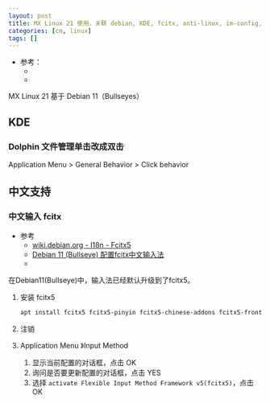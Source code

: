 ```yaml
---
layout: post
title: MX Linux 21 使用，关联 debian, KDE, fcitx, anti-linux, im-config, pinyin
categories: [cm, linux]
tags: []
---
```


* 参考： 
  * []()
  * []()



MX Linux 21 基于 Debian 11（Bullseyes）

## KDE

### Dolphin 文件管理单击改成双击

Application Menu \> General Behavior \> Click behavior


## 中文支持

### 中文输入 fcitx

* 参考
  * [wiki.debian.org - I18n - Fcitx5](https://wiki.debian.org/I18n/Fcitx5)
  * [Debian 11 (Bullseye) 配置fcitx中文输入法](https://www.cnblogs.com/Chorder/p/15152515.html)
  * []()


在Debian11(Bullseye)中，输入法已经默认升级到了fcitx5。

1. 安装 fcitx5
    ~~~sh
    apt install fcitx5 fcitx5-pinyin fcitx5-chinese-addons fcitx5-frontend-gtk3 fcitx5-frontend-qt5 fcitx5-module-xorg kde-config-fcitx5 im-config
    ~~~

1. 注销
1. Application Menu 》Input Method
    1. 显示当前配置的对话框，点击 OK
    1. 询问是否要更新配置的对话框，点击 YES
    1. 选择 `activate Flexible Input Method Framework v5(fcitx5)`，点击 OK





